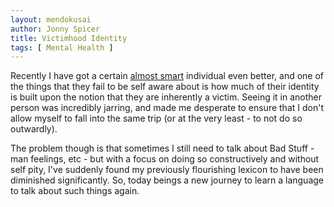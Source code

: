 ```yaml
---
layout: mendokusai
author: Jonny Spicer
title: Victimhood Identity
tags: [ Mental Health ]
---
```

Recently I have got a certain [almost smart](/mendokusai/2020/01/30/almost-smart) individual even
better, and one of the things that they fail to be self aware about is how much of their identity
is built upon the notion that they are inherently a victim. Seeing it in another person was
incredibly jarring, and made me desperate to ensure that I don't allow myself to fall into the
same trip (or at the very least - to not do so outwardly). 

The problem though is that sometimes I still need to talk about Bad Stuff - man feelings, etc -
but with a focus on doing so constructively and without self pity, I've suddenly found my
previously flourishing lexicon to have been diminished significantly. So, today beings a new
journey to learn a language to talk about such things again.
